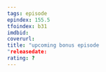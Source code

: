 ```yaml
---
tags: episode
epindex: 155.5
tfoindex: b31
imdbid: 
coverurl: 
title: "upcoming bonus episode
"releasedate: 
rating: ?
---
```


